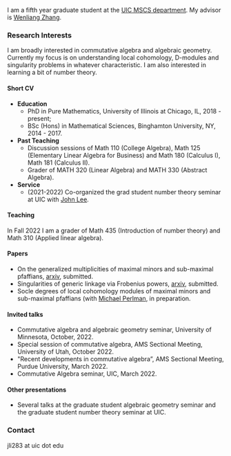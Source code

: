 I am a fifth year graduate student at the [UIC MSCS department](https://mscs.uic.edu/). My advisor is [Wenliang Zhang](https://wlzhang.people.uic.edu/).

### Research Interests
I am broadly interested in commutative algebra and algebraic geometry. Currently my focus is on understanding local cohomology, D-modules and singularity problems in whatever characteristic. I am also interested in learning a bit of number theory.

#### Short CV 

  - **Education** 
    - PhD in Pure Mathematics, University of Illinois at Chicago, IL, 2018 - present;
    - BSc (Hons) in Mathematical Sciences, Binghamton University, NY, 2014 - 2017.
  - **Past Teaching**
    - Discussion sessions of Math 110 (College Algebra), Math 125 (Elementary Linear Algebra for Business) and Math 180 (Calculus I), Math 181 (Calculus II).
    - Grader of MATH 320 (Linear Algebra) and MATH 330 (Abstract Algebra).
  - **Service**
    - (2021-2022) Co-organized the grad student number theory seminar at UIC with [John Lee](https://mscs.uic.edu/profiles/slee649/).

#### Teaching
In Fall 2022 I am a grader of Math 435 (Introduction of number theory) and Math 310 (Applied linear algebra).

#### Papers

  - On the generalized multiplicities of maximal minors and sub-maximal pfaffians, [arxiv](https://arxiv.org/abs/2205.09657), submitted.
  - Singularities of generic linkage via Frobenius powers, [arxiv](https://arxiv.org/abs/2207.06380), submitted.
  - Socle degrees of local cohomology modules of maximal minors and sub-maximal pfaffians (with [Michael Perlman](https://sites.google.com/view/michaelperlman/home), in preparation.

      
#### Invited talks
  - Commutative algebra and algebraic geometry seminar, University of Minnesota, October, 2022.
  - Special session of commutative algebra, AMS Sectional Meeting, University of Utah, October 2022.
  - "Recent developments in commutative algebra”, AMS Sectional Meeting, Purdue University, March 2022.
  - Commutative Algebra seminar, UIC, March 2022.

#### Other presentations
- Several talks at the graduate student algebraic geometry seminar and the graduate student number theory seminar at UIC.
  
  
### Contact
jli283 at uic dot edu

